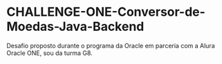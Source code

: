 # CHALLENGE-ONE-Conversor-de-Moedas-Java-Backend
Desafio proposto durante o programa da Oracle em parceria com a Alura Oracle ONE, sou da turma G8.
